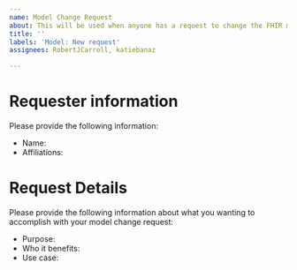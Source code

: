 ```yaml
---
name: Model Change Request
about: This will be used when anyone has a request to change the FHIR model
title: ''
labels: 'Model: New request'
assignees: RobertJCarroll, katiebanaz

---
```


# Requester information
Please provide the following information:

- Name:
- Affiliations:

# Request Details
Please provide the following information about what you wanting to accomplish with your model change request:

- Purpose:
- Who it benefits:
- Use case:
